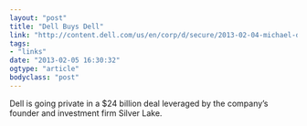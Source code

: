 ```yaml
---
layout: "post"
title: "Dell Buys Dell"
link: "http://content.dell.com/us/en/corp/d/secure/2013-02-04-michael-dell-silverlake-acquisition.aspx"
tags: 
- "links"
date: "2013-02-05 16:30:32"
ogtype: "article"
bodyclass: "post"
---
```


Dell is going private in a $24 billion deal leveraged by the company’s founder and investment firm Silver Lake.